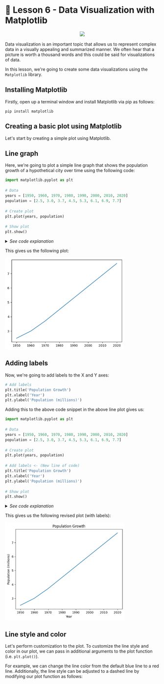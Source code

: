 # 📓 Lesson 6 - Data Visualization with Matplotlib

<p align="center">
  <img src="https://matplotlib.org/_static/logo_light.svg" width="300">
</p>

Data visualization is an important topic that allows us to represent complex data in a visually appealing and summarized manner. We often hear that a picture is worth a thousand words and this could be said for visualizations of data.

In this lesson, we're going to create some data visualizations using the `Matplotlib` library.

## Installing Matplotlib

Firstly, open up a terminal window and install Matplotlib via pip as follows:
```
pip install matplotlib
```

## Creating a basic plot using Matplotlib

Let's start by creating a simple plot using Matplotlib. 

## Line graph
Here, we're going to plot a simple line graph that shows the population growth of a hypothetical city over time using the following code:

```python
import matplotlib.pyplot as plt

# Data
years = [1950, 1960, 1970, 1980, 1990, 2000, 2010, 2020]
population = [2.5, 3.0, 3.7, 4.5, 5.3, 6.1, 6.9, 7.7]

# Create plot
plt.plot(years, population)

# Show plot
plt.show()
```
<details>
  <summary><i>See code explanation</i></summary>

Here's a line-by-line breakdown of the code:
  1. Import the `matplotlib.pyplot` as `plt` (so that we can later refer to `matplotlib.pyplot` literally as `plt` instead of having to type the full version of `matplotlib.pyplot`.
  2. Create `years` and `population` variables that will be used for subsequent steps in creating the plot.
  3. Create the plot via `plt.plot()` and specifying `years` and `population` as input arguments. This will create a line plot.
  4. Finally, we're going to display the plot via `plt.show()`.
</details>

This gives us the following plot:
<p align="left">
  <img src="../img/lesson-6-matplotlib-simple-line-plot.png" height="300">
</p>


## Adding labels

Now, we're going to add labels to the X and Y axes:
```python
# Add labels
plt.title('Population Growth')
plt.xlabel('Year')
plt.ylabel('Population (millions)')
```

Adding this to the above code snippet in the above line plot gives us:
```python
import matplotlib.pyplot as plt

# Data
years = [1950, 1960, 1970, 1980, 1990, 2000, 2010, 2020]
population = [2.5, 3.0, 3.7, 4.5, 5.3, 6.1, 6.9, 7.7]

# Create plot
plt.plot(years, population)

# Add labels <- (New line of code)
plt.title('Population Growth')
plt.xlabel('Year')
plt.ylabel('Population (millions)')

# Show plot
plt.show()
```
<details>
  <summary><i>See code explanation</i></summary>

Here's a line-by-line breakdown of the code:
  1. Import the `matplotlib.pyplot` as `plt` (so that we can later refer to `matplotlib.pyplot` literally as `plt` instead of having to type the full version of `matplotlib.pyplot`.
  2. Create `years` and `population` variables that will be used for subsequent steps in creating the plot.
  3. Create the plot via `plt.plot()` and specifying `years` and `population` as input arguments. This will create a line plot.
  4. **New line of code:** Add labels to the plot as well as the X and Y axes.
  5. Finally, we're going to display the plot via `plt.show()`.
</details>

This gives us the following revised plot (with labels):
<p align="left">
  <img src="../img/lesson-6-matplotlib-simple-line-plot-labels.png" height="320">
</p>


## Line style and color

Let's perform customization to the plot. To customize the line style and color in our plot, we can pass in additional arguments to the plot function (i.e. `plt.plot()`). 

For example, we can change the line color from the default blue line to a red line. Additionally, the line style can be adjusted to a dashed line by modifying our plot function as follows:
